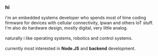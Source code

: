 ### hi
i'm an embedded systems developer who spends most of time coding firmware for devices with cellular connectivity, lpwan and others IoT stuff. I'm also do hardware design, mostly digital, very little analog.  \
\
naturally i like operating systems, robotics and control systems.  \
\
currently most interested in **Node.JS** and **backend** development.  
